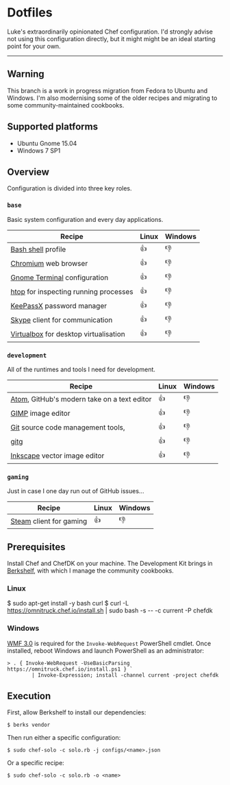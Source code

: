# Dotfiles

Luke's extraordinarily opinionated Chef configuration. I'd strongly advise not
using this configuration directly, but it might might be an ideal starting point
for your own.

* * *

## Warning

This branch is a work in progress migration from Fedora to Ubuntu and Windows.
I'm also modernising some of the older recipes and migrating to some
community-maintained cookbooks.

## Supported platforms

* Ubuntu Gnome 15.04
* Windows 7 SP1

## Overview

Configuration is divided into three key roles.

### ```base```

Basic system configuration and every day applications.

| Recipe | Linux | Windows |
| --- | --- | --- |
| [Bash shell](https://www.gnu.org/software/bash/) profile | :thumbsup: | :thumbsdown: |
| [Chromium](https://www.chromium.org/) web browser | :thumbsup: | :thumbsdown: |
| [Gnome Terminal](https://wiki.gnome.org/Apps/Terminal) configuration | :thumbsup: | :thumbsdown: |
| [htop](http://hisham.hm/htop/) for inspecting running processes | :thumbsup: | :thumbsdown: |
| [KeePassX](http://keepassx.info/) password manager | :thumbsup: | :thumbsdown: |
| [Skype](http://skype.com/) client for communication | :thumbsup: | :thumbsdown: |
| [Virtualbox](http://virtualbox.org/) for desktop virtualisation | :thumbsup: | :thumbsdown: |

### ```development```

All of the runtimes and tools I need for development.

| Recipe | Linux | Windows |
| --- | --- | --- |
| [Atom](http://atom.io/), GitHub's modern take on a text editor | :thumbsup: | :thumbsdown: |
| [GIMP](https://www.gimp.org/) image editor | :thumbsup: | :thumbsdown: |
| [Git](https://git-scm.com/) source code management tools, | :thumbsup: | :thumbsdown: |
| [gitg](https://wiki.gnome.org/action/show/Apps/Gitg) | :thumbsup: | :thumbsdown: |
| [Inkscape](https://inkscape.org/) vector image editor | :thumbsup: | :thumbsdown: |

### ```gaming```

Just in case I one day run out of GitHub issues...

| Recipe | Linux | Windows |
| --- | --- | --- |
| [Steam](http://store.steampowered.com/) client for gaming | :thumbsup: | :thumbsdown: |

## Prerequisites

Install Chef and ChefDK on your machine. The Development Kit brings in
[Berkshelf](http://berkshelf.com/), with which I manage the community cookbooks.

### Linux

$ sudo apt-get install -y bash curl
$ curl -L https://omnitruck.chef.io/install.sh | sudo bash -s -- -c current -P chefdk

### Windows

[WMF 3.0](https://www.microsoft.com/en-gb/download/details.aspx?id=34595) is
required for the ```Invoke-WebRequest``` PowerShell cmdlet. Once installed,
reboot Windows and launch PowerShell as an administrator:

    > . { Invoke-WebRequest -UseBasicParsing https://omnitruck.chef.io/install.ps1 } `
            | Invoke-Expression; install -channel current -project chefdk

## Execution

First, allow Berkshelf to install our dependencies:

    $ berks vendor

Then run either a specific configuration:

    $ sudo chef-solo -c solo.rb -j configs/<name>.json

Or a specific recipe:

    $ sudo chef-solo -c solo.rb -o <name>
